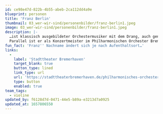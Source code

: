 ```yaml
---
id: ce98e47d-822b-4b55-abeb-2ca112dd4a9e
blueprint: personen
title: 'Franz Berlin'
thumbnail: 03_wer-wir-sind/personenbilder/franz-berlin1.jpeg
image: 03_wer-wir-sind/personenbilder/franz-berlin1.jpeg
description: |-
  …ist klassisch ausgebildeter Orchestermusiker mit dem Drang, auch genau aus dieser Klassik-Welt hier und da auszubrechen. Bei Stegreif ist Franz Teil der zweiten Geigen.  
  Parallel ist er als Konzertmeister im Philharmonischen Orchester Bremerhaven engagiert.
fun_fact: 'Franz'' Nachname ändert sich je nach Aufenthaltsort…'
links:
  -
    label: 'Stadttheater Bremerhaven'
    target_blank: true
    button_type: lined
    link_type: url
    url: 'https://stadttheaterbremerhaven.de/philharmonisches-orchester/ueber-uns/'
    type: button
    enabled: true
team_tags:
  - violine
updated_by: f6128d7d-0471-44e5-b89a-e3213d7a0925
updated_at: 1657806550
---
```


